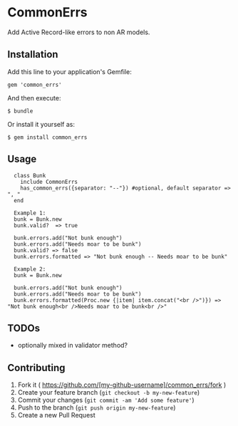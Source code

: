 # CommonErrs

Add Active Record-like errors to non AR models.

## Installation

Add this line to your application's Gemfile:

    gem 'common_errs'

And then execute:

    $ bundle

Or install it yourself as:

    $ gem install common_errs

## Usage
```
  class Bunk
    include CommonErrs
    has_common_errs({separator: "--"}) #optional, default separator => ", "
  end

  Example 1:
  bunk = Bunk.new
  bunk.valid?  => true
  
  bunk.errors.add("Not bunk enough")
  bunk.errors.add("Needs moar to be bunk")
  bunk.valid? => false
  bunk.errors.formatted => "Not bunk enough -- Needs moar to be bunk"

  Example 2:
  bunk = Bunk.new
  
  bunk.errors.add("Not bunk enough")
  bunk.errors.add("Needs moar to be bunk")
  bunk.errors.formatted(Proc.new {|item| item.concat("<br />")}) => "Not bunk enough<br />Needs moar to be bunk<br />"

```

## TODOs
- optionally mixed in validator method?

## Contributing

1. Fork it ( https://github.com/[my-github-username]/common_errs/fork )
2. Create your feature branch (`git checkout -b my-new-feature`)
3. Commit your changes (`git commit -am 'Add some feature'`)
4. Push to the branch (`git push origin my-new-feature`)
5. Create a new Pull Request
